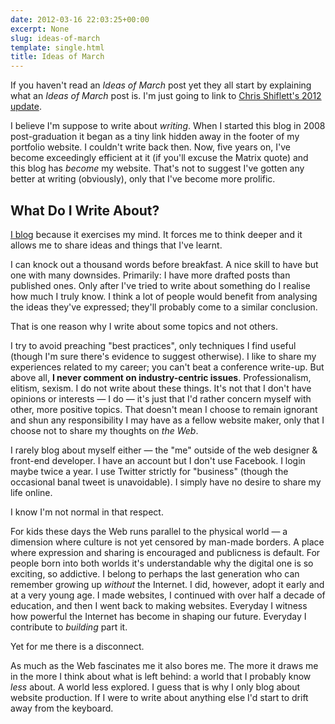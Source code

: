 ```yaml
---
date: 2012-03-16 22:03:25+00:00
excerpt: None
slug: ideas-of-march
template: single.html
title: Ideas of March
---
```


If you haven't read an _Ideas of March_ post yet they all start by explaining what an _Ideas of March_ post is. I'm just going to link to [Chris Shiflett's 2012 update](http://shiflett.org/blog/2012/mar/ideas-of-march).

I believe I'm suppose to write about _writing_. When I started this blog in 2008 post-graduation it began as a tiny link hidden away in the footer of my portfolio website. I couldn't write back then. Now, five years on, I've become exceedingly efficient at it (if you'll excuse the Matrix quote) and this blog has _become_ my website. That's not to suggest I've gotten any better at writing (obviously), only that I've become more prolific.

## What Do I Write About?

[I blog](/2010/07/12/on-design-blogging/) because it exercises my mind. It forces me to think deeper and it allows me to share ideas and things that I've learnt.

I can knock out a thousand words before breakfast. A nice skill to have but one with many downsides. Primarily: I have more drafted posts than published ones. Only after I've tried to write about something do I realise how much I truly know. I think a lot of people would benefit from analysing the ideas they've expressed; they'll probably come to a similar conclusion.

That is one reason why I write about some topics and not others.

I try to avoid preaching "best practices", only techniques I find useful (though I'm sure there's evidence to suggest otherwise). I like to share my experiences related to my career; you can't beat a conference write-up. But above all, **I never comment on industry-centric issues**. Professionalism, elitism, sexism. I do not write about these things. It's not that I don't have opinions or interests — I do — it's just that I'd rather concern myself with other, more positive topics. That doesn't mean I choose to remain ignorant and shun any responsibility I may have as a fellow website maker, only that I choose not to share my thoughts on _the Web_.

I rarely blog about myself either — the "me" outside of the web designer & front-end developer. I have an account but I don't use Facebook. I login maybe twice a year. I use Twitter strictly for "business" (though the occasional banal tweet is unavoidable). I simply have no desire to share my life online.

I know I'm not normal in that respect.

For kids these days the Web runs parallel to the physical world — a dimension where culture is not yet censored by man-made borders. A place where expression and sharing is encouraged and publicness is default. For people born into both worlds it's understandable why the digital one is so exciting, so addictive. I belong to perhaps the last generation who can remember growing up _without_ the Internet. I did, however, adopt it early and at a very young age. I made websites, I continued with over half a decade of education, and then I went back to making websites. Everyday I witness how powerful the Internet has become in shaping our future. Everyday I contribute to _building_ part it.

Yet for me there is a disconnect.

As much as the Web fascinates me it also bores me. The more it draws me in the more I think about what is left behind: a world that I probably know _less_ about. A world less explored. I guess that is why I only blog about website production. If I were to write about anything else I'd start to drift away from the keyboard.

